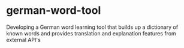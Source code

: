 # german-word-tool
Developing a German word learning tool that builds up a dictionary of known words and provides translation and explanation features from external API's
